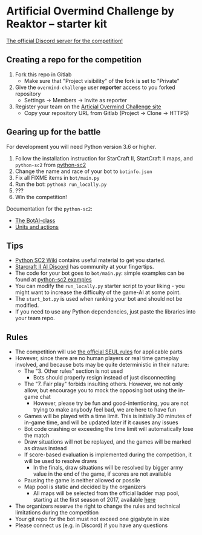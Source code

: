# Artificial Overmind Challenge by Reaktor – starter kit

[The official Discord server for the competition!](https://discord.gg/D9XEhWY)

## Creating a repo for the competition

1. Fork this repo in Gitlab
    * Make sure that "Project visibility" of the fork is set to "Private"
2. Give the `overmind-challenge` user **reporter** access to you forked repository
    * Settings -> Members -> Invite as reporter
3. Register your team on the [Articial Overmind Challenge site](https://artificial-overmind.reaktor.com/)
    * Copy your repository URL from Gitlab (Project -> Clone -> HTTPS)

## Gearing up for the battle

For development you will need Python version 3.6 or higher.

1. Follow the installation instruction for StarCraft II, StartCraft II maps, and `python-sc2` from [python-sc2](https://github.com/Dentosal/python-sc2/blob/master/README.md)
2. Change the name and race of your bot to `botinfo.json`
3. Fix all FIXME items in `bot/main.py`
4. Run the bot: `python3 run_locally.py`
5. ???
6. Win the competition!

Documentation for the `python-sc2`:
- [The BotAI-class](https://github.com/Dentosal/python-sc2/wiki/The-BotAI-class)
- [Units and actions](https://github.com/Dentosal/python-sc2/wiki/Units-and-actions)

## Tips

- [Python SC2 Wiki](https://github.com/Dentosal/python-sc2/wiki) contains useful material to get you started.
- [Starcraft II AI Discord](https://discord.gg/qTZ65sh) has community at your fingertips.
- The code for your bot goes to `bot/main.py`: simple examples can be found at [python-sc2 examples](https://github.com/Dentosal/python-sc2/tree/master/examples)
- You can modify the `run_locally.py` starter script to your liking - you might want to increase the difficulty of the game-AI at some point.
- The `start_bot.py` is used when ranking your bot and should not be modified.
- If you need to use any Python dependencies, just paste the libraries into your team repo.


## Rules

- The competition will use [the official SEUL rules](http://seul.fi/esports/pelisaannot/turnaussaannot-starcraft-ii/#english-version) for applicable parts
- However, since there are no human players or real time gameplay involved, and because bots may be quite deterministic in their nature:
  * The "3. Other rules" section is not used
    + Bots should properly resign instead of just disconnecting
  * The "7. Fair play" forbids insulting others. However, we not only allow, but encourage you to mock the opposing bot using the in-game chat
    + However, please try be fun and good-intentioning, you are not trying to make anybody feel bad, we are here to have fun
  * Games will be played with a time limit. This is initially 30 minutes of in-game time, and will be updated later if it causes any issues
  * Bot code crashing or exceeding the time limit will automatically lose the match
  * Draw situations will not be replayed, and the games will be marked as draws instead
  * If score-based evaluation is implemented during the competition, it will be used to resolve draws
    + In the finals, draw situations will be resolved by bigger army value in the end of the game, if scores are not available
  * Pausing the game is neither allowed or possile
  * Map pool is static and decided by the organizers
    + All maps will be selected from the official ladder map pool, starting at the first season of 2017, available [here](https://github.com/Blizzard/s2client-proto#map-packs)
- The organizers reserve the right to change the rules and technical limitations during the competition
- Your git repo for the bot must not exceed one gigabyte in size
- Please connect us (e.g. in Discord) if you have any questions

